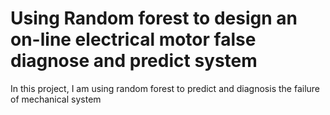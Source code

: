 # Using Random forest to design an on-line electrical motor false diagnose and predict system
In this project, I am using random forest to predict and diagnosis the failure of mechanical system
